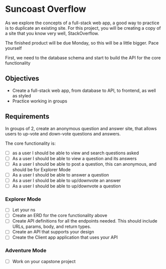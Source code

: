 # Suncoast Overflow

As we explore the concepts of a full-stack web app, a good way to practice is to duplicate an existing site. For this project, you will be creating a copy of a site that you know very well, StackOverflow.

The finished product will be due Monday, so this will be a little bigger. Pace yourself

First, we need to the database schema and start to build the API for the core functionality

## Objectives

- Create a full-stack web app, from database to API, to frontend, as well as styled
- Practice working in groups

## Requirements

In groups of 2, create an anonymous question and answer site, that allows users to up-vote and down-vote questions and answers.

The core functionality is:

- [ ] as a user I should be able to view and search questions asked
- [ ] As a user I should be able to view a question and its answers
- [ ] As a user I should be able to post a question, this can anonymous, and should be for Explorer Mode
- [ ] As a user I should be able to answer a question
- [ ] As a user I should be able to up/downvote an answer
- [ ] As a user I should be able to up/downvote a question

### Explorer Mode

- [ ] Let your ns
- [ ] Create an ERD for the core functionality above
- [ ] Create API definitions for all the endpoints needed. This should include URLs, params, body, and return types.
- [ ] Create an API that supports your design
- [ ] Create the Client app application that uses your API

### Adventure Mode

- [ ] Work on your capstone project
